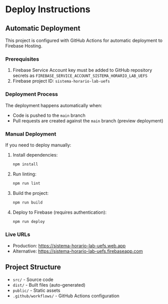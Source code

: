 # Deploy Instructions

## Automatic Deployment

This project is configured with GitHub Actions for automatic deployment to Firebase Hosting.

### Prerequisites

1. Firebase Service Account key must be added to GitHub repository secrets as `FIREBASE_SERVICE_ACCOUNT_SISTEMA_HORARIO_LAB_UEFS`
2. Firebase project ID: `sistema-horario-lab-uefs`

### Deployment Process

The deployment happens automatically when:
- Code is pushed to the `main` branch
- Pull requests are created against the `main` branch (preview deployment)

### Manual Deployment

If you need to deploy manually:

1. Install dependencies:
   ```bash
   npm install
   ```

2. Run linting:
   ```bash
   npm run lint
   ```

3. Build the project:
   ```bash
   npm run build
   ```

4. Deploy to Firebase (requires authentication):
   ```bash
   npm run deploy
   ```

### Live URLs

- Production: https://sistema-horario-lab-uefs.web.app
- Alternative: https://sistema-horario-lab-uefs.firebaseapp.com

## Project Structure

- `src/` - Source code
- `dist/` - Built files (auto-generated)
- `public/` - Static assets
- `.github/workflows/` - GitHub Actions configuration